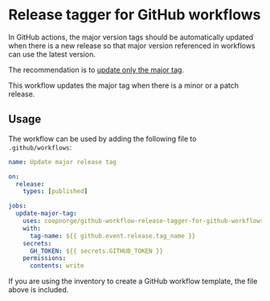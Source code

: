 # Release tagger for GitHub workflows

In GitHub actions, the major version tags should be automatically updated when
there is a new release so that major version referenced in workflows can use
the latest version.

The recommendation is to
[update only the major tag](https://github.com/actions/toolkit/blob/main/docs/action-versioning.md).

This workflow updates the major tag when there is a minor or a patch release.

## Usage

The workflow can be used by adding the following file to `.github/workflows`:

```yaml title=.github/workflows/update-major-tag.yaml
name: Update major release tag

on:
  release:
    types: [published]

jobs:
  update-major-tag:
    uses: coopnorge/github-workflow-release-tagger-for-github-workflows/.github/workflows/release-tagger-for-github-workflows.yaml@v0
    with:
      tag-name: ${{ github.event.release.tag_name }}
    secrets:
      GH_TOKEN: ${{ secrets.GITHUB_TOKEN }}
    permissions:
      contents: write
```

If you are using the inventory to create a GitHub workflow template, the file
above is included.

